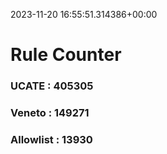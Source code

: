 2023-11-20 16:55:51.314386+00:00
# Rule Counter 
 ### UCATE : 405305

 ### Veneto : 149271

 ### Allowlist : 13930